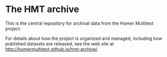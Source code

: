 # The HMT archive #

This is the central repository for archival data from the Homer Multitext project.

For details about how the project is organized and managed, including how published datasets are released, see the web site at <http://homermultitext.github.io/hmt-archive/>.
